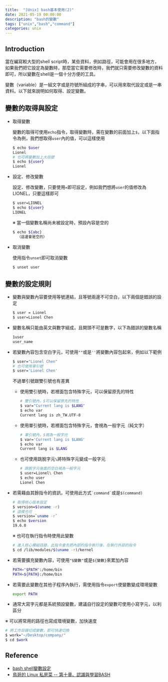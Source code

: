 ```yaml
---
title:  "[Unix] bash基本使用(2)"
date: 2021-05-19 00:00:00
description: "bash的變數"
tags: ["unix","bash","command"]
categories: unix
---
```


## Introduction

當在編寫較大型的shell script時，某些資料，例如路徑，可能會用在很多地方，如果我們把它設定為變數時，那麼當它需要修改時，我們就只需要修改變數的資料即可，所以變數在shell是一個十分方便的工具。

變數（variable）是一組文字或是符號所組成的字串，可以用來取代設定或是一串資料。以下就來說明如何取得、設定變數。

## 變數的取得與設定

* 取得變數

  變數的取得可使用`echo`指令，取得變數時，需在變數的前面加上`$`，以下面指令為例，我們想取得`user`內的值，可以這樣使用

  ```bash
  $ echo $user
  Lionel
  # 也可將變數加上大括號
  $ echo ${user}
  Lionel
  ```

* 設定、修改變數

  設定、修改變數，只要使用`=`即可設定，例如我們想將`user`的值修改為LIONEL，只要這樣即可

  ```bash
  $ user=LIONEL
  $ echo ${user}
  LIONEL
  ```

  ※ 當一個變數名稱尚未被設定時，預設內容是空的

  ```bash
  $ echo ${abc}
    （這邊會是空的）
  ```

* 取消變數

  使用指令`unset`即可取消變數

  ```bash
  $ unset user
  ```

## 變數的設定規則

* 變數與變數內容要使用等號連結，且等號兩邊不可空白，以下兩個是錯誤的設定

  ```bash
  $ user = Lionel
  $ user=Lionel Chen
  ```

* 變數名稱只能由英文與數字組成，且開頭不可是數字，以下為錯誤的變數名稱

  ```bash
  1user
  user_name
  ```

* 若變數內容包含空白字元，可使用`""`或是`''`將變數內容包起來，例如以下範例

  ```bash
  $ user="Lionel Chen"
  # 也可使用單引號
  $ user='Lionel Chen'
  ```

  不過單引號跟雙引號也有差異

  * 使用雙引號時，若裡面包含特殊字元，可以保留原先的特性

    ```bash
    # 雙引號內，$可以保留原先的特性
    $ var="Current lang is $LANG"
    $ echo var
    Current lang is zh_TW.UTF-8
    ```

  * 使用單引號時，若裡面包含特殊字元，會視為一般字元（純文字）

    ```bash
    # 單引號內，$視為一般字元
    $ var='Current lang is $LANG'
    $ echo var
    Current lang is $LANG
    ```

  * 也可使用跳脫字元`\`將特殊字元變成一般字元

    ```bash
    # 跳脫字元後面的空白視為一般字元
    $ user=Lionel\ Chen
    $ echo user
    Lionel Chen
    ```

* 若需藉由其餘指令的資訊，可使用此方式`` `command` ``或是`$(command)`

  ```bash
  # 取得核心版本設定
  $ version=$(uname -r)
  # 這樣也可
  $ version=`uname -r`
  $ echo $version
  19.6.0
  ```

  ※ 也可在執行指令時使用此變數

  ```bash
  # 進入核心模組目錄，此指令會先把內部的指令執行後，在執行外部的指令
  $ cd /lib/modules/$(uname -r)/kernel
  ```

* 若需要擴充變數內容，可使用`"$變數"`或是`${變數}`來累加內容

  ```bash
  PATH="$PATH":/home/bin
  PATH=${PATH}:/home/bin
  ```

* 若需要此變數在其他子程序內執行，需使用指令`export`使變數變成環境變數

  ```bash
  export PATH
  ```

* 通常大寫字元都是系統預設變數，建議自行設定的變數可使用小寫字元，以利區分

※ 可以將常用的路徑也寫成環境變數，加快速度

```bash
# 將工作目錄切成變數，即可快速切換
$ work="~/Desktop/company/"
$ cd $work
```

## Reference
* [bash shell變數設定](https://crmne0707.pixnet.net/blog/post/319842818-bash-shell-%e8%ae%8a%e6%95%b8%e8%a8%ad%e5%ae%9a)
* [鳥哥的 Linux 私房菜 -- 第十章、認識與學習BASH](http://linux.vbird.org/linux_basic/0320bash.php)

